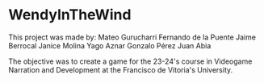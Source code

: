 # WendyInTheWind

This project was made by:
  Mateo Gurucharri
  Fernando de la Puente
  Jaime Berrocal
  Janice Molina
  Yago Aznar
  Gonzalo Pérez
  Juan Abia

The objective was to create a game for the 23-24's course in Videogame Narration and Development at the Francisco de Vitoria's University.

